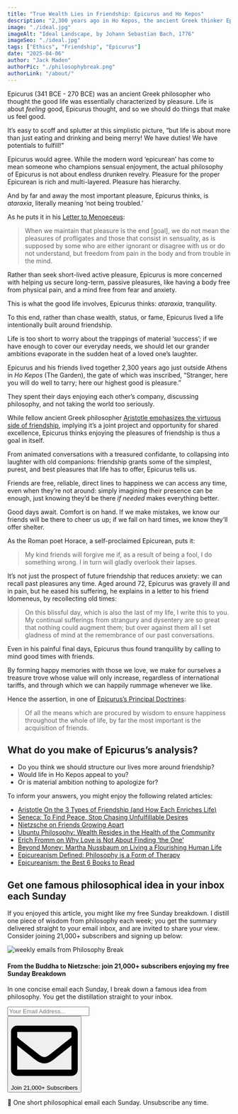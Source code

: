 ```yaml
---
title: "True Wealth Lies in Friendship: Epicurus and Ho Kepos"
description: "2,300 years ago in Ho Kepos, the ancient Greek thinker Epicurus and his friends renounced the trappings of ‘ambition’ to spend their days enjoying one another’s company and discussing philosophy…"
image: "./ideal.jpg"
imageAlt: "Ideal Landscape, by Johann Sebastian Bach, 1776"
imageSeo: "./ideal.jpg"
tags: ["Ethics", "Friendship", "Epicurus"]
date: "2025-04-06"
author: "Jack Maden"
authorPic: "./philosophybreak.png"
authorLink: "/about/"
---
```


<span class="big-letter">E</span>picurus (341 BCE - 270 BCE) was an ancient Greek philosopher who thought the good life was essentially characterized by pleasure. Life is about _feeling_ good, Epicurus thought, and so we should do things that make us feel good.

It’s easy to scoff and splutter at this simplistic picture, “but life is about more than just eating and drinking and being merry! We have duties! We have potentials to fulfill!”

Epicurus would agree. While the modern word ‘epicurean’ has come to mean someone who champions sensual enjoyment, the actual philosophy of Epicurus is not about endless drunken revelry. Pleasure for the proper Epicurean is rich and multi-layered. Pleasure has hierarchy.

And by far and away the most important pleasure, Epicurus thinks, is _ataraxia_, literally meaning ‘not being troubled.’

As he puts it in his <a target="_blank" rel="noopener noreferrer sponsored" href="https://amzn.to/3WDWZZS">Letter to Menoeceus</a>:

>When we maintain that pleasure is the end \[goal], we do not mean the pleasures of profligates and those that consist in sensuality, as is supposed by some who are either ignorant or disagree with us or do not understand, but freedom from pain in the body and from trouble in the mind.

Rather than seek short-lived active pleasure, Epicurus is more concerned with helping us secure long-term, passive pleasures, like having a body free from physical pain, and a mind free from fear and anxiety.

This is what the good life involves, Epicurus thinks: _ataraxia_, tranquility.

To this end, rather than chase wealth, status, or fame, Epicurus lived a life intentionally built around friendship.

Life is too short to worry about the trappings of material ‘success’; if we have enough to cover our everyday needs, we should let our grander ambitions evaporate in the sudden heat of a loved one’s laughter.

Epicurus and his friends lived together 2,300 years ago just outside Athens in _Ho Kepos_ (The Garden), the gate of which was inscribed, “Stranger, here you will do well to tarry; here our highest good is pleasure.”

They spent their days enjoying each other’s company, discussing philosophy, and not taking the world too seriously.

While fellow ancient Greek philosopher [Aristotle emphasizes the virtuous side of friendship](/articles/aristotle-on-the-3-types-of-friendship-and-how-they-enrich-life/), implying it’s a joint project and opportunity for shared excellence, Epicurus thinks enjoying the pleasures of friendship is thus a goal in itself.

From animated conversations with a treasured confidante, to collapsing into laughter with old companions: friendship grants some of the simplest, purest, and best pleasures that life has to offer, Epicurus tells us. 

Friends are free, reliable, direct lines to happiness we can access any time, even when they’re not around: simply imagining their presence can be enough, just knowing they’d be there _if needed_ makes everything better.

Good days await. Comfort is on hand. If we make mistakes, we know our friends will be there to cheer us up; if we fall on hard times, we know they’ll offer shelter.

As the Roman poet Horace, a self-proclaimed Epicurean, puts it:

>My kind friends will forgive me if, as a result of being a fool, I do something wrong. I in turn will gladly overlook their lapses.

It’s not just the prospect of future friendship that reduces anxiety: we can recall past pleasures any time. Aged around 72, Epicurus was gravely ill and in pain, but he eased his suffering, he explains in a letter to his friend Idomeneus, by recollecting old times: 

>On this blissful day, which is also the last of my life, I write this to you. My continual sufferings from strangury and dysentery are so great that nothing could augment them; but over against them all I set gladness of mind at the remembrance of our past conversations.

Even in his painful final days, Epicurus thus found tranquility by calling to mind good times with friends.

By forming happy memories with those we love, we make for ourselves a treasure trove whose value will only increase, regardless of international tariffs, and through which we can happily rummage whenever we like.

Hence the assertion, in one of [Epicurus’s Principal Doctrines](/articles/epicurus-principal-doctrines-40-aphorisms-for-living-well/): 

>Of all the means which are procured by wisdom to ensure happiness throughout the whole of life, by far the most important is the acquisition of friends.

## What do you make of Epicurus’s analysis?

- Do you think we should structure our lives more around friendship?
- Would life in Ho Kepos appeal to you?
- Or is material ambition nothing to apologize for?

To inform your answers, you might enjoy the following related articles:

- [Aristotle On the 3 Types of Friendship (and How Each Enriches Life)](/articles/aristotle-on-the-3-types-of-friendship-and-how-they-enrich-life/)
- [Seneca: To Find Peace, Stop Chasing Unfulfillable Desires](/articles/seneca-to-find-peace-stop-chasing-unfulfillable-desires/)
- [Nietzsche on Friends Growing Apart](/articles/nietzsche-on-friends-growing-apart/)
- [Ubuntu Philosophy: Wealth Resides in the Health of the Community](/articles/ubuntu-philosophy-wealth-resides-in-the-health-of-the-community/)
- [Erich Fromm on Why Love is Not About Finding ‘the One’](/articles/erich-fromm-on-why-love-is-not-about-finding-the-one/)
- [Beyond Money: Martha Nussbaum on Living a Flourishing Human Life](/articles/beyond-money-martha-nussbaum-on-living-a-flourishing-human-life/)
- [Epicureanism Defined: Philosophy is a Form of Therapy](/articles/epicureanism-defined-philosophy-is-a-form-of-therapy/)
- [Epicureanism: the Best 6 Books to Read](/reading-lists/epicureanism/)

## Get one famous philosophical idea in your inbox each Sunday

<span class="big-letter">I</span>f you enjoyed this article, you might like my free Sunday breakdown. I distill one piece of wisdom from philosophy each week; you get the summary delivered straight to your email inbox, and are invited to share your view. Consider joining 21,000+ subscribers and signing up below:

<!--big subscribe-->
<div class="course-promo darkradial-background subscribe text-center">
    <img src="/static/6313d50bc32799a6c869239128784c7b/e7f7a/weekly-break.webp" alt="weekly emails from Philosophy Break">
    <h4>From the Buddha to Nietzsche: join 21,000+ subscribers enjoying my free Sunday Breakdown</h4>
    <p class="small-grey-font no-mar-bottom">In one concise email each Sunday, I break down a famous idea from philosophy. You get the distillation straight to your inbox.</p>
    <div class="small-pad-top">
        <form action="https://app.convertkit.com/forms/5812400/subscriptions" method="post" data-sv-form="5812400" data-uid="be0e52d3c0" data-format="inline" data-version="6" data-options="{&quot;settings&quot;:{&quot;after_subscribe&quot;:{&quot;action&quot;:&quot;message&quot;,&quot;success_message&quot;:&quot;Thank you, philosopher! Your welcome email will land in your inbox shortly.&quot;,&quot;redirect_url&quot;:&quot;/thank-you/&quot;},&quot;analytics&quot;:{&quot;google&quot;:null,&quot;fathom&quot;:null,&quot;facebook&quot;:null,&quot;segment&quot;:null,&quot;pinterest&quot;:null,&quot;sparkloop&quot;:null,&quot;googletagmanager&quot;:null},&quot;modal&quot;:{&quot;trigger&quot;:&quot;timer&quot;,&quot;scroll_percentage&quot;:null,&quot;timer&quot;:5,&quot;devices&quot;:&quot;all&quot;,&quot;show_once_every&quot;:15},&quot;powered_by&quot;:{&quot;show&quot;:false,&quot;url&quot;:&quot;https://convertkit.com/features/forms?utm_campaign=poweredby&amp;utm_content=form&amp;utm_medium=referral&amp;utm_source=dynamic&quot;},&quot;recaptcha&quot;:{&quot;enabled&quot;:false},&quot;return_visitor&quot;:{&quot;action&quot;:&quot;show&quot;,&quot;custom_content&quot;:&quot;&quot;},&quot;slide_in&quot;:{&quot;display_in&quot;:&quot;bottom_right&quot;,&quot;trigger&quot;:&quot;timer&quot;,&quot;scroll_percentage&quot;:null,&quot;timer&quot;:5,&quot;devices&quot;:&quot;all&quot;,&quot;show_once_every&quot;:15},&quot;sticky_bar&quot;:{&quot;display_in&quot;:&quot;top&quot;,&quot;trigger&quot;:&quot;timer&quot;,&quot;scroll_percentage&quot;:null,&quot;timer&quot;:5,&quot;devices&quot;:&quot;all&quot;,&quot;show_once_every&quot;:15}},&quot;version&quot;:&quot;6&quot;}" min-width="400 500 600 700 800">
        <div data-style="clean"><ul data-element="errors" data-group="alert"></ul><div data-element="fields" data-stacked="false">
            <div>
                <input name="email_address" aria-label="Your Email Address..." placeholder="Your Email Address..." required type="email" />
            </div>
            <button class="button primary" type="submit" data-element="submit"><div><div></div><div></div><div></div></div><span><svg xmlns="http://www.w3.org/2000/svg" viewBox="0 0 512 512"><path d="M464 64H48C21.49 64 0 85.49 0 112v288c0 26.51 21.49 48 48 48h416c26.51 0 48-21.49 48-48V112c0-26.51-21.49-48-48-48zm0 48v40.805c-22.422 18.259-58.168 46.651-134.587 106.49-16.841 13.247-50.201 45.072-73.413 44.701-23.208.375-56.579-31.459-73.413-44.701C106.18 199.465 70.425 171.067 48 152.805V112h416zM48 400V214.398c22.914 18.251 55.409 43.862 104.938 82.646 21.857 17.205 60.134 55.186 103.062 54.955 42.717.231 80.509-37.199 103.053-54.947 49.528-38.783 82.032-64.401 104.947-82.653V400H48z"/></svg>Join 21,000+ Subscribers</span></button>
            </div>
            </div>
        </form>
        <p class="tiny-mar-top no-mar-bottom review-font">💭 One short philosophical email each Sunday. Unsubscribe any time.</p>
    </div>
</div>
</div>